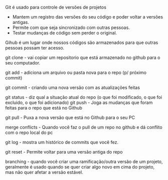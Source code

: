 Git é usado para controle de versões de projetos

- Mantem um registro das versões do seu código e poder voltar a versões antigas.
- Permite com que seja sincronizado com outras pessoas.
- Testar mudanças de código sem perder o original.

Gihub é um lugar onde nossos códigos são armazenados para que outras pessoas possam ter acesso.

git clone - vai copiar um repositorio que está armazenado no github para o seu computador.

git add - adiciona um arquivo ou pasta nova para o repo (p/ próximo commit)

git commit - criando uma nova versão com as atualizações feitas

git status - diz qual a situação atual do repo (o que foi modificado, o que foi excluido, o que foi adicionado)
git push - Joga as mudanças que foram feitas para o repo que está no Github

git pull - Puxa a nova versão que está no Github para o seu PC

merge conflicts - Quando você faz o pull de um repo no github e dá conflito com o repo local do pc

git log - mostra um histórico de commits que você fez.

git reset - Permite voltar para uma versão antiga do repo

branching - quando você criar uma ramificação/outra versão de um projeto, geralmente é usado quando se quer criar algo novo em cima do projeto, mas não quer afetar a versão estável.

